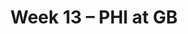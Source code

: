 ---
layout: game
title: Week 13 – PHI at GB
season: 2020
game_id: 2020_13_PHI_GB
away_team: PHI
home_team: GB
---